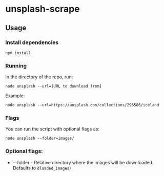 # unsplash-scrape

## Usage

### Install dependencies
```
npm install
```

### Running
In the directory of the repo, run:
```
node unsplash --url=[URL to download from]
```
Example:
```
node unsplash --url=https://unsplash.com/collections/296586/iceland
```

### Flags
You can run the script with optional flags as:
```
node unsplash --folder=images/
```
### Optional flags:
* --folder - Relative directory where the images will be downloaded. Defaults to `dloaded_images/`
